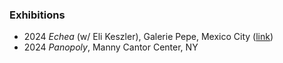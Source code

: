 ### Exhibitions

- <span class="resume-year">2024</span> _Echea_ (w/ Eli Keszler), Galerie Pepe, Mexico City ([link](https://galeriepepe.com/))
- <span class="resume-year">2024</span> _Panopoly_, Manny Cantor Center, NY